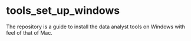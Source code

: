 # tools_set_up_windows #

The repository is a guide to install the data analyst tools on Windows with feel of that of Mac.
